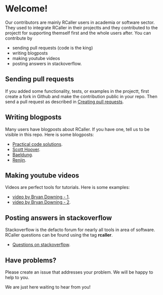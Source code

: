 # Welcome!

Our contributors are mainly RCaller users in academia or software sector. They used to integrate RCaller in their projectts and they contributed to the projectt 
for supporting themself first and the whole users after. You can contribute by

- sending pull requests (code is the king)
- writing blogposts
- making youtube videos
- posting answers in stackoverflow.

## Sending pull requests
If you added some functionality, tests, or examples in the projectt, first create a fork in Github and make the contribution public in your repo. 
Then send a pull request as described in [Creating pull requests](https://docs.github.com/en/github/collaborating-with-issues-and-pull-requests/creating-a-pull-request).

## Writing blogposts
Many users have blogposts about RCaller. If you have one, tell us to be visible in this repo. Here is some blogposts:
- [Practical code solutions](http://stdioe.blogspot.com/search/label/rcaller).
- [Scott Hoover](https://scottdhoover.wordpress.com/2013/05/08/a-basic-rcaller-example/).
- [Baeldung](https://www.baeldung.com/java-r-integration).
- [Renjin](http://docs.renjin.org/en/latest/introduction.html).

## Making youtube videos
Videos are perfect tools for tutorials. Here is some examples:
- [video by Bryan Downing - 1](https://www.youtube.com/watch?v=hZDwuCV2fO8).
- [video by Bryan Downing - 2](https://www.youtube.com/watch?v=fHt0cq-6BvM).

## Posting answers in stackoverflow
Stackoverflow is the defacto forum for nearly all tools in area of software. RCaller questions can be found using the tag **rcaller**.
- [Questions on stackoverflow](https://stackoverflow.com/questions/tagged/rcaller).


## Have problems?
Please create an issue that addresses your problem. We will be happy to help to you.


We are just here waiting to hear from you!
